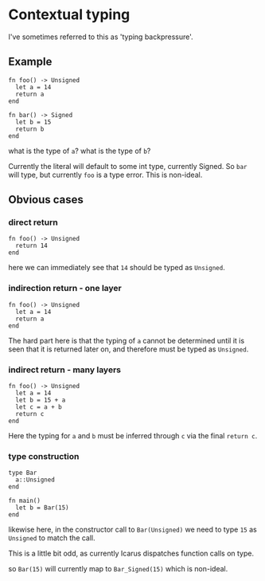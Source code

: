 Contextual typing
=================

I've sometimes referred to this as 'typing backpressure'.

Example
--------------

    fn foo() -> Unsigned
      let a = 14
      return a
    end

    fn bar() -> Signed
      let b = 15
      return b
    end

what is the type of `a`?
what is the type of `b`?

Currently the literal will default to some int type, currently Signed.
So `bar` will type, but currently `foo` is a type error.
This is non-ideal.


Obvious cases
------------


### direct return

    fn foo() -> Unsigned
      return 14
    end

here we can immediately see that `14` should be typed as `Unsigned`.


### indirection return - one layer

    fn foo() -> Unsigned
      let a = 14
      return a
    end

The hard part here is that the typing of `a` cannot be determined until it is
seen that it is returned later on, and therefore must be typed as `Unsigned`.


### indirect return - many layers

    fn foo() -> Unsigned
      let a = 14
      let b = 15 + a
      let c = a + b
      return c
    end

Here the typing for `a` and `b` must be inferred through `c` via the final
`return c`.


### type construction

    type Bar
      a::Unsigned
    end

    fn main()
      let b = Bar(15)
    end

likewise here, in the constructor call to `Bar(Unsigned)` we need to type `15`
as `Unsigned` to match the call.

This is a little bit odd, as currently Icarus dispatches function calls on type.

so `Bar(15)` will currently map to `Bar_Signed(15)` which is non-ideal.


